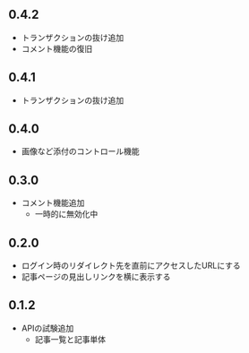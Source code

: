 ## 0.4.2

* トランザクションの抜け追加
* コメント機能の復旧

## 0.4.1

* トランザクションの抜け追加

## 0.4.0

* 画像など添付のコントロール機能

## 0.3.0

* コメント機能追加
    * 一時的に無効化中

## 0.2.0

* ログイン時のリダイレクト先を直前にアクセスしたURLにする
* 記事ページの見出しリンクを横に表示する


## 0.1.2

* APIの試験追加
    * 記事一覧と記事単体
